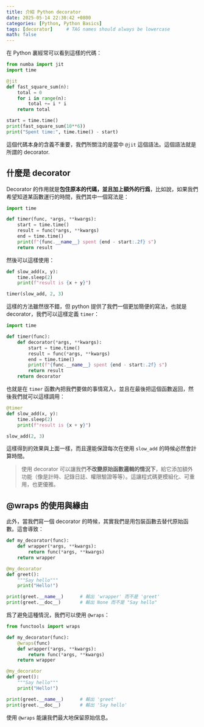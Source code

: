 ```yaml
---
title: 介紹 Python decorator 
date: 2025-05-14 22:30:42 +0800
categories: [Python, Python Basics]
tags: [decorator]     # TAG names should always be lowercase
math: false
---
```


在 Python 裏經常可以看到這樣的代碼：
```python
from numba import jit
import time

@jit
def fast_square_sum(n):
    total = 0
    for i in range(n):
        total += i * i
    return total

start = time.time()
print(fast_square_sum(10**6))
print("Spent time:", time.time() - start)
```
這個代碼本身的含義不重要，我們所關注的是當中 `@jit` 這個語法。這個語法就是所謂的 decorator.

## 什麼是 decorator
Decorator 的作用就是**包住原本的代碼，並且加上額外的行爲**，比如說，如果我們希望知道某函數運行的時間，我們其中一個寫法是：
```python
import time

def timer(func, *args, **kwargs):
	start = time.time()
	result = func(*args, **kwargs)
	end = time.time()
	print(f"{func.__name__} spent {end - start:.2f} s")
	return result
```
然後可以這樣使用：
```python
def slow_add(x, y):
	time.sleep(2)
	print(f"result is {x + y}")

timer(slow_add, 2, 3)
```
這樣的方法雖然很不錯，但 python 提供了我們一個更加簡便的寫法，也就是 decorator，我們可以這樣定義 `timer`：
```python
import time

def timer(func):
	def decorator(*args, **kwargs):
		start = time.time()
		result = func(*args, **kwargs)
		end = time.time()
		print(f"{func.__name__} spent {end - start:.2f} s")
		return result
	return decorator
```
也就是在 `timer` 函數內把我們要做的事情寫入，並且在最後把這個函數返回，然後我們就可以這樣調用：
```python
@timer
def slow_add(x, y):
	time.sleep(2)
	print(f"result is {x + y}")

slow_add(2, 3)
```
 這樣得到的效果與上面一樣，而且還能保證每次在使用 `slow_add` 的時候必然會計算時間。

> 使用 decorator 可以讓我們**不改變原始函數邏輯的情況下**，給它添加額外功能（像是計時、記錄日誌、權限驗證等等）。這讓程式碼更模組化、可重用，也更優雅。

## @wraps 的使用與緣由
此外，當我們寫一個 decorator 的時候，其實我們是用包裝函數去替代原始函數。這會導致：
```python
def my_decorator(func):
    def wrapper(*args, **kwargs):
        return func(*args, **kwargs)
    return wrapper

@my_decorator
def greet():
    """Say hello"""
    print("Hello!")

print(greet.__name__)      # 輸出 'wrapper' 而不是 'greet'
print(greet.__doc__)       # 輸出 None 而不是 "Say hello"
```
爲了避免這種情況，我們可以使用 `@wraps`：
```python
from functools import wraps

def my_decorator(func):
    @wraps(func)
    def wrapper(*args, **kwargs):
        return func(*args, **kwargs)
    return wrapper

@my_decorator
def greet():
    """Say hello"""
    print("Hello!")

print(greet.__name__)      # 輸出 'greet'
print(greet.__doc__)       # 輸出 'Say hello'
```
使用 `@wraps` 能讓我們最大地保留原始信息。
